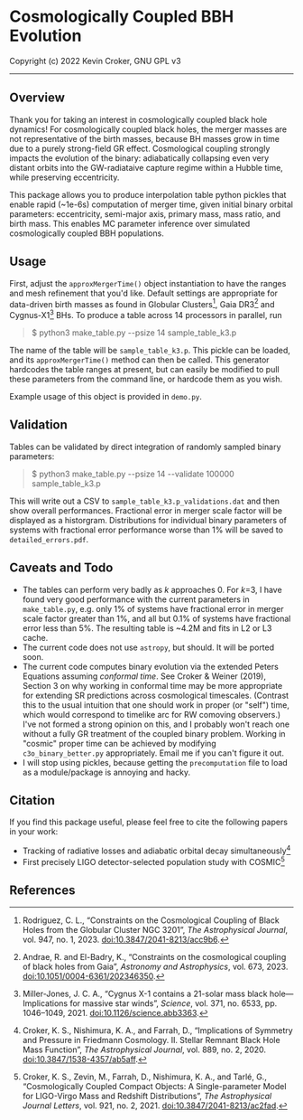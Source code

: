 # Cosmologically Coupled BBH Evolution
Copyright (c) 2022 Kevin Croker, GNU GPL v3

---

## Overview
Thank you for taking an interest in cosmologically coupled black hole dynamics!
For cosmologically coupled black holes, the merger masses are not representative of the birth masses, because BH masses grow in time due to a purely strong-field GR effect.
Cosmological coupling strongly impacts the evolution of the binary: adiabatically collapsing even very distant orbits into the GW-radiataive capture regime within a Hubble time, while preserving eccentricity.

This package allows you to produce interpolation table python pickles that enable rapid (~1e-6s) computation of merger time, given initial binary orbital parameters: eccentricity, semi-major axis, primary mass, mass ratio, and birth mass.  This enables MC parameter inference over simulated cosmologically coupled BBH populations.

## Usage

First, adjust the `approxMergerTime()` object instantiation to have the ranges and mesh refinement that you'd like.
Default settings are appropriate for data-driven birth masses as found in Globular Clusters[^1], Gaia DR3[^2] and Cygnus-X1[^3] BHs.
To produce a table across 14 processors in parallel, run

> $ python3 make_table.py --psize 14 sample_table_k3.p

The name of the table will be `sample_table_k3.p`.  This pickle can be loaded, and its `approxMergerTime()` method can then be called.
This generator hardcodes the table ranges at present, but can easily be modified to pull these parameters from the command line, or hardcode them as you wish.

Example usage of this object is provided in `demo.py`.

## Validation

Tables can be validated by direct integration of randomly sampled binary parameters:

> $ python3 make_table.py --psize 14 --validate 100000 sample_table_k3.p

This will write out a CSV to `sample_table_k3.p_validations.dat` and then show overall performances.
Fractional error in merger scale factor will be displayed as a historgram.
Distributions for individual binary parameters of systems with fractional error performance worse than 1% will be saved
to `detailed_errors.pdf`.

## Caveats and Todo

- The tables can perform very badly as *k* approaches 0.  For *k*=3, I have found very good performance with the current parameters in `make_table.py`, e.g. only 1% of systems have fractional error in merger scale factor greater than 1%, and all but 0.1% of systems have fractional error less than 5%.  The resulting table is ~4.2M and fits in L2 or L3 cache.
- The current code does not use `astropy`, but should.  It will be ported soon.
- The current code computes binary evolution via the extended Peters Equations assuming *conformal time*.
See Croker & Weiner (2019), Section 3 on why working in conformal time may be more appropriate for extending SR predictions across cosmological timescales.  (Contrast this to the usual intuition that one should work in proper (or "self") time, which would correspond to timelike arc for RW comoving observers.)
I've not formed a strong opinion on this, and I probably won't reach one without a fully GR treatment of the coupled binary problem.
Working in "cosmic" proper time can be achieved by modifying `c3o_binary_better.py` appropriately.
Email me if you can't figure it out.
- I will stop using pickles, because getting the `precomputation` file to load as a module/package is annoying and hacky.

## Citation

If you find this package useful, please feel free to cite the following papers in your work:
- Tracking of radiative losses and adiabatic orbital decay simultaneously[^4]
- First precisely LIGO detector-selected population study with COSMIC[^5]

## References

[^1]: Rodriguez, C. L., “Constraints on the Cosmological Coupling of Black Holes from the Globular Cluster NGC 3201”, <i>The Astrophysical Journal</i>, vol. 947, no. 1, 2023. [doi:10.3847/2041-8213/acc9b6](https://doi.org/10.3847/2041-8213/acc9b6).

[^2]: Andrae, R. and El-Badry, K., “Constraints on the cosmological coupling of black holes from Gaia”, <i>Astronomy and Astrophysics</i>, vol. 673, 2023. [doi:10.1051/0004-6361/202346350](https://doi.org/10.1051/0004-6361/202346350).

[^3]: Miller-Jones, J. C. A., “Cygnus X-1 contains a 21-solar mass black hole—Implications for massive star winds”, <i>Science</i>, vol. 371, no. 6533, pp. 1046–1049, 2021. [doi:10.1126/science.abb3363](https://doi.org/10.1126/science.abb3363).

[^4]: Croker, K. S., Nishimura, K. A., and Farrah, D., “Implications of Symmetry and Pressure in Friedmann Cosmology. II. Stellar Remnant Black Hole Mass Function”, <i>The Astrophysical Journal</i>, vol. 889, no. 2, 2020. [doi:10.3847/1538-4357/ab5aff](https://doi.org/10.3847/1538-4357/ab5aff).

[^5]: Croker, K. S., Zevin, M., Farrah, D., Nishimura, K. A., and Tarlé, G., “Cosmologically Coupled Compact Objects: A Single-parameter Model for LIGO-Virgo Mass and Redshift Distributions”, <i>The Astrophysical Journal Letters</i>, vol. 921, no. 2, 2021. [doi:10.3847/2041-8213/ac2fad](https://doi.org/10.3847/2041-8213/ac2fad).